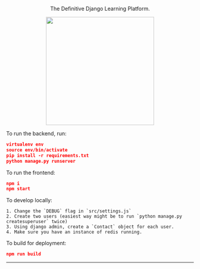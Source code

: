 <p align="center">
  <p align="center">
    
  </p>
  <p align="center">
    The Definitive Django Learning Platform.
  </p>
</p>


<p align="center">
  <a href="https://youtu.be/uZgRbnIsgrA"><img src="https://github.com/justdjango/justchat/blob/master/thumbnail.png" width="290"></a>
</p>


To run the backend, run:

```json
virtualenv env
source env/bin/activate
pip install -r requirements.txt
python manage.py runserver
```

To run the frontend:

```json
npm i
npm start
```

To develop locally:

```
1. Change the `DEBUG` flag in `src/settings.js`
2. Create two users (easiest way might be to run `python manage.py createsuperuser` twice)
3. Using django admin, create a `Contact` object for each user.
4. Make sure you have an instance of redis running. 
```

To build for deployment:

```json
npm run build
```



---

<div align="center">





</div>

